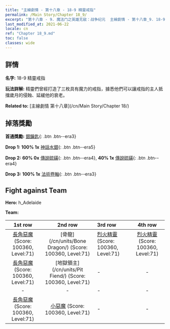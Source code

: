 ```yaml
---
title: "主線劇情 - 第十八章 - 18-9 精靈戒指"
permalink: /Main Story/Chapter 18_9/
excerpt: "第十八章 - 9. 魔法门之英雄无敌：战争纪元  主線劇情 - 第十八章_9. 18-9 精靈戒指"
last_modified_at: 2021-06-22
locale: cn
ref: "Chapter 18_9.md"
toc: false
classes: wide
---
```


## 詳情

 **名字:** 18-9 精靈戒指

 **玩法詳解:** 精靈們曾經打造了三枚具有魔力的戒指，據悉他們可以讓戒指的主人抵擋歲月的侵蝕、延緩他的衰老。

 **Related to:** [主線劇情 第十八章](/cn/Main Story/Chapter 18/)

## 掉落獎勵

 **首通獎勵:** [銀鑰匙](/cn/Items/con_693/){: .btn .btn--era3}

 **Drop 1:** **100% 1x** [神話水銀](/cn/Items/mat_63/){: .btn .btn--era5}

 **Drop 2:** **60% 0x** [傳說硫磺](/cn/Items/mat_57/){: .btn .btn--era4}, **40% 1x** [傳說硫磺](/cn/Items/mat_57/){: .btn .btn--era4}

 **Drop 3:** **100% 1x** [法術卷軸](/cn/Items/con_694/){: .btn .btn--era3}


## Fight against Team
 **Hero:** h_Adelaide

 **Team:**


  | 1st row | 2nd row | 3rd row | 4th row |
  |:----:|:----:|:----|:----:|
  | [長角惡魔](/cn/units/Demon/) (Score: 100360, Level:71)  | [骨龍](/cn/units/Bone Dragon/) (Score: 100360, Level:71)  | [烈火精靈](/cn/units/Efreeti/) (Score: 100360, Level:71)  | [烈火精靈](/cn/units/Efreeti/) (Score: 100360, Level:71)  |
  | [長角惡魔](/cn/units/Demon/) (Score: 100360, Level:71)  | [地獄領主](/cn/units/Pit Fiend/) (Score: 100360, Level:71)  | - | - |
  | - | - | - | - |
  | [長角惡魔](/cn/units/Demon/) (Score: 100360, Level:71)  | [小惡魔](/cn/units/Imp/) (Score: 100360, Level:71)  | - | - |


